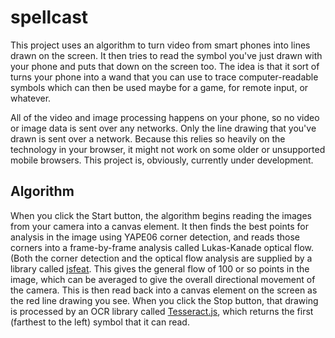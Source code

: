 # spellcast

This project uses an algorithm to turn video from smart phones into lines drawn on the screen. It then tries to read the symbol you've just drawn with your phone and puts that down on the screen too. The idea is that it sort of turns your phone into a wand that you can use to trace computer-readable symbols which can then be used maybe for a game, for remote input, or whatever.

All of the video and image processing happens on your phone, so no video or image data is sent over any networks. Only the line drawing that you've drawn is sent over a network. Because this relies so heavily on the technology in your browser, it might not work on some older or unsupported mobile browsers. This project is, obviously, currently under development.

## Algorithm

When you click the Start button, the algorithm begins reading the images from your camera into a canvas element. It then finds the best points for analysis in the image using YAPE06 corner detection, and reads those corners into a frame-by-frame analysis called Lukas-Kanade optical flow. (Both the corner detection and the optical flow analysis are supplied by a library called [jsfeat](https://inspirit.github.io/jsfeat/). This gives the general flow of 100 or so points in the image, which can be averaged to give the overall directional movement of the camera. This is then read back into a canvas element on the screen as the red line drawing you see. When you click the Stop button, that drawing is processed by an OCR library called [Tesseract.js](http://tesseract.projectnaptha.com/), which returns the first (farthest to the left) symbol that it can read.
